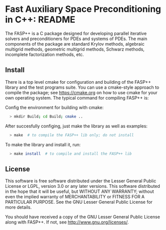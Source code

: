 # Fast Auxiliary Space Preconditioning in C++: README

The FASP++ is a C package designed for developing parallel iterative solvers
and preconditioners for PDEs and systems of PDEs. The main components of the
package are standard Krylov methods, algebraic multigrid methods, geometric
multigrid methods, Schwarz methods, incomplete factorization methods, etc.

## Install
There is a top level cmake for configuration and building of the FASP++ library 
and the test programs suite. You can use a cmake-style approach to compile 
the package; see https://cmake.org on how to use cmake for your own operating 
system. The typical command for compiling FASP++ is:

Config the environment for building with cmake:
```bash
  > mkdir Build; cd Build; cmake ..
```

After succesfully configing, just make the library as well as examples:
```bash
  > make  # to compile the FASP++ lib only; do not install
```

To make the library and install it, run:
```bash
  > make install  # to compile and install the FASP++ lib
```

## License
This software is free software distributed under the Lesser General Public
License or LGPL, version 3.0 or any later versions. This software distributed
in the hope that it will be useful, but WITHOUT ANY WARRANTY; without even
the implied warranty of MERCHANTABILITY or FITNESS FOR A PARTICULAR PURPOSE.
See the GNU Lesser General Public License for more details.

You should have received a copy of the GNU Lesser General Public License
along with FASP++. If not, see <http://www.gnu.org/licenses/>.
